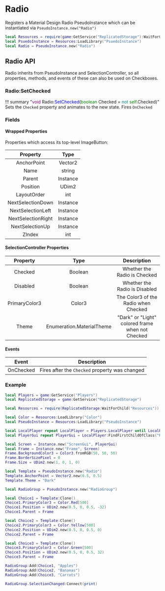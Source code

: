 # Radio

Registers a Material Design Radio PseudoInstance which can be instantiated via `PseudoInstance.new("Radio")`

```lua
local Resources = require(game:GetService("ReplicatedStorage"):WaitForChild("Resources"))
local PsuedoInstance = Resources:LoadLibrary("PsuedoInstance")
local Radio = PseudoInstance.new("Radio")
```

## Radio API

Radio inherits from PseudoInstance and SelectionController, so all properties, methods, and events of these can also be used on Checkboxes.

### Radio:SetChecked

!!! summary "<span style="color:purple;">void</span> Radio:<span style="color:blue;">SetChecked</span>(<span style="color:green;">boolean</span> Checked = <span style="color:teal;">not</span> <span style="color:green;">self</span>.Checked)"
	Sets the `Checked` property and animates to the new state. Fires `OnChecked`

### Fields

#### Wrapped Properties
Properties which access its top-level ImageButton:

|Property|Type|
|:-:|:-:|
|AnchorPoint|Vector2|
|Name|string|
|Parent|Instance|
|Position|UDim2|
|LayoutOrder|int|
|NextSelectionDown|Instance|
|NextSelectionLeft|Instance|
|NextSelectionRight|Instance|
|NextSelectionUp|Instance|
|ZIndex|int|

#### SelectionController Properties
|Property|Type|Description|
|:-:|:-:|:-:|
|Checked|Boolean|Whether the Radio is Checked|
|Disabled|Boolean|Whether the Radio is Disabled|
|PrimaryColor3|Color3|The Color3 of the Radio when Checked|
|Theme|Enumeration.MaterialTheme|"Dark" or "Light" colored frame when not Checked|

#### Events

|Event|Description|
|:-:|:-:|
|OnChecked|Fires after the `Checked` property was changed|

### Example
```lua
local Players = game:GetService("Players")
local ReplicatedStorage = game:GetService("ReplicatedStorage")

local Resources = require(ReplicatedStorage:WaitForChild("Resources"))

local Color = Resources:LoadLibrary("Color")
local PseudoInstance = Resources:LoadLibrary("PseudoInstance")

local LocalPlayer repeat LocalPlayer = Players.LocalPlayer until LocalPlayer or not wait()
local PlayerGui repeat PlayerGui = LocalPlayer:FindFirstChildOfClass("PlayerGui") until PlayerGui or not wait()

local Screen = Instance.new("ScreenGui", PlayerGui)
local Frame = Instance.new("Frame", Screen)
Frame.BackgroundColor3 = Color3.fromRGB(50, 50, 50)
Frame.BorderSizePixel = 0
Frame.Size = UDim2.new(1, 0, 1, 0)

local Template = PseudoInstance.new("Radio")
Template.AnchorPoint = Vector2.new(0.5, 0.5)
Template.Theme = "Dark"

local RadioGroup = PseudoInstance.new("RadioGroup")

local Choice1 = Template:Clone()
Choice1.PrimaryColor3 = Color.Red[500]
Choice1.Position = UDim2.new(0.5, 0, 0.5, -32)
Choice1.Parent = Frame

local Choice2 = Template:Clone()
Choice2.PrimaryColor3 = Color.Yellow[500]
Choice2.Position = UDim2.new(0.5, 0, 0.5, 0)
Choice2.Parent = Frame

local Choice3 = Template:Clone()
Choice3.PrimaryColor3 = Color.Green[500]
Choice3.Position = UDim2.new(0.5, 0, 0.5, 32)
Choice3.Parent = Frame

RadioGroup:Add(Choice1, "Apples")
RadioGroup:Add(Choice2, "Bananas")
RadioGroup:Add(Choice3, "Carrots")

RadioGroup.SelectionChanged:Connect(print)
```
